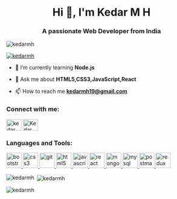<h1 align="center">Hi 👋, I'm Kedar M H</h1>
<h3 align="center">A passionate Web Developer from India</h3>

<p align="left"> <img src="https://komarev.com/ghpvc/?username=kedarmh&label=Profile%20views&color=0e75b6&style=flat" alt="kedarmh" /> </p>

<p align="left"> <a href="https://github.com/ryo-ma/github-profile-trophy"><img src="https://github-profile-trophy.vercel.app/?username=kedarmh" alt="kedarmh" /></a> </p>

- 🌱 I’m currently learning **Node.js**

- 💬 Ask me about **HTML5,CSS3,JavaScript,React**

- 📫 How to reach me **kedarmh19@gmail.com**

<h3 align="left">Connect with me:</h3>
<p align="left">
<a href="https://twitter.com/kedar_m_h" target="blank"><img align="center" src="https://img.shields.io/badge/Twitter-1DA1F2?style=for-the-badge&logo=twitter&logoColor=white" alt="kedar_m_h" height="30" width="40" /></a>
<a href="https://www.linkedin.com/in/kedarmh19/" target="blank"><img align="center" src="https://img.shields.io/badge/LinkedIn-0077B5?style=for-the-badge&logo=linkedin&logoColor=white" alt="Kedar M H" height="30" width="40" /></a>
</p>

<h3 align="left">Languages and Tools:</h3>
<p align="left"> <a href="https://getbootstrap.com" target="_blank" rel="noreferrer"> <img src="https://getbootstrap.com/docs/5.3/assets/brand/bootstrap-logo-shadow.png" alt="bootstrap" width="40" height="40"/> </a> <a href="https://www.w3schools.com/css/" target="_blank" rel="noreferrer"> <img src="https://upload.wikimedia.org/wikipedia/commons/d/d5/CSS3_logo_and_wordmark.svg" alt="css3" width="40" height="40"/> </a> <a href="https://git-scm.com/" target="_blank" rel="noreferrer"> <img src="https://www.vectorlogo.zone/logos/git-scm/git-scm-icon.svg" alt="git" width="40" height="40"/> </a> <a href="https://www.w3schools.com/html/" target="_blank" rel="noreferrer"> <img src="https://cdn-icons-png.flaticon.com/512/5968/5968267.png" alt="html5" width="40" height="40"/> </a> <a href="https://developer.mozilla.org/en-US/docs/Web/JavaScript" target="_blank" rel="noreferrer"> <img src="https://cdn-icons-png.flaticon.com/512/5968/5968292.png" alt="javascript" width="40" height="40"/> </a> <a href="https://reactjs.org/" target="_blank" rel="noreferrer"> <img src="https://as1.ftcdn.net/v2/jpg/03/04/97/12/1000_F_304971233_mQ4xlfnBGSszgzJPYzQnZtWI04ZNmuuP.jpg" alt="react" width="40" height="40"/> </a> <a href="https://www.mongodb.com/" target="_blank" rel="noreferrer"> <img src="https://img.shields.io/badge/MongoDB-4EA94B?style=for-the-badge&logo=mongodb&logoColor=white" alt="mongodb" width="40" height="40"/> </a> <a href="https://www.mysql.com/" target="_blank" rel="noreferrer"> <img src="https://img.shields.io/badge/MySQL-005C84?style=for-the-badge&logo=mysql&logoColor=white" alt="mysql" width="40" height="40"/> </a> <a href="https://postman.com" target="_blank" rel="noreferrer"> <img src="https://www.vectorlogo.zone/logos/getpostman/getpostman-icon.svg" alt="postman" width="40" height="40"/> </a> <a href="https://redux.js.org" target="_blank" rel="noreferrer"> <img src="https://img.shields.io/badge/Redux-593D88?style=for-the-badge&logo=redux&logoColor=white" alt="redux" width="40" height="40"/> </a> </p>

<p><img align="left" src="https://github-readme-stats.vercel.app/api/top-langs?username=kedarmh&show_icons=true&locale=en&layout=compact" alt="kedarmh" /></p>

<p>&nbsp;<img align="center" src="https://github-readme-stats.vercel.app/api?username=kedarmh&show_icons=true&locale=en" alt="kedarmh" /></p>

<p><img align="center" src="https://github-readme-streak-stats.herokuapp.com/?user=kedarmh&" alt="kedarmh" /></p>
